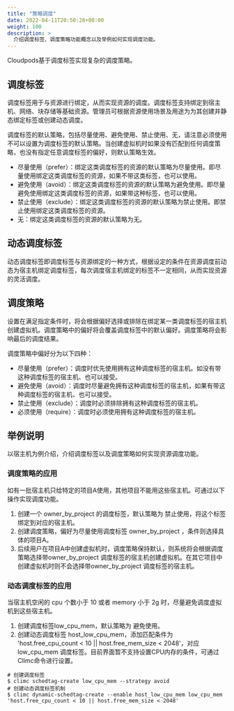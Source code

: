 ```yaml
---
title: "策略调度"
date: 2022-04-11T20:50:28+08:00
weight: 100
description: >
  介绍调度标签、调度策略功能概念以及举例如何实现调度功能。
---
```


Cloudpods基于调度标签实现复杂的调度策略。

## 调度标签

调度标签用于与资源进行绑定，从而实现资源的调度。调度标签支持绑定到宿主机、网络、块存储等基础资源。管理员可根据资源使用场景及用途为为其创建并静态绑定标签或创建动态调度。

调度标签的默认策略，包括尽量使用、避免使用、禁止使用、无，请注意必须使用不可以设置为调度标签的默认策略。当创建虚拟机时如果没有匹配到任何调度策略，也没有指定任意调度标签的偏好，则默认策略生效。

- 尽量使用（prefer）：绑定这类调度标签的资源的默认策略为尽量使用。即尽量使用绑定这类调度标签的资源，如果不带这类标签，也可以使用。
- 避免使用（avoid）：绑定这类调度标签的资源的默认策略为避免使用。即尽量避免使用绑定这类调度标签的资源，如果带这种标签，也可以使用。
- 禁止使用（exclude）：绑定这类调度标签的资源的默认策略为禁止使用。即禁止使用绑定这类调度标签的资源。
- 无：绑定这类调度标签的资源的默认策略为无。

## 动态调度标签

动态调度标签即调度标签与资源绑定的一种方式，根据设定的条件在资源调度前动态为宿主机绑定调度标签，每次调度宿主机绑定的标签不一定相同，从而实现资源的灵活调度。

## 调度策略

设置在满足指定条件时，将会根据偏好选择或排除在绑定某一类调度标签的宿主机创建虚拟机。调度策略中的偏好将会覆盖调度标签中的默认偏好。调度策略将会影响最后的调度结果。

调度策略中偏好分为以下四种：

- 尽量使用（prefer）：调度时优先使用拥有这种调度标签的宿主机。如没有带这种调度标签的宿主机、也可以接受。
- 避免使用（avoid）：调度时尽量避免拥有这种调度标签的宿主机，如果有带这种调度标签的宿主机、也可以接受。
- 禁止使用（exclude）：调度时必须排除拥有这种调度标签的宿主机。
- 必须使用（require）：调度时必须使用拥有这种调度标签的宿主机。

## 举例说明

以宿主机为例介绍，介绍调度标签以及调度策略如何实现资源调度功能。

### 调度策略的应用

如有一批宿主机只给特定的项目A使用，其他项目不能用这些宿主机。可通过以下操作实现调度功能。

1. 创建一个 owner_by_project 的调度标签，默认策略为 禁止使用，将这个标签绑定到对应的宿主机。
2. 创建调度策略，偏好为尽量使用调度标签 owner_by_project ，条件则选择具体的项目A。
3. 后续用户在项目A中创建虚拟机时，调度策略保持默认，则系统将会根据调度策略选择带owner_by_project 调度标签的宿主机创建虚拟机。在其它项目中创建虚拟机时则不会选择带owner_by_project 调度标签的宿主机。

### 动态调度标签的应用


当宿主机空闲的 cpu 个数小于 10 或者 memory 小于 2g 时，尽量避免调度虚拟机到这些宿主机。

1. 创建调度标签low_cpu_mem，默认策略为 避免使用。
2. 创建动态调度标签 host_low_cpu_mem，添加匹配条件为 'host.free_cpu_count < 10 || host.free_mem_size < 2048'，对应 low_cpu_mem 调度标签。目前界面暂不支持设置CPU内存的条件，可通过Climc命令进行设置。

```
# 创建调度标签
$ climc schedtag-create low_cpu_mem --strategy avoid
# 创建动态调度标签机制
$ climc dynamic-schedtag-create --enable host_low_cpu_mem low_cpu_mem 'host.free_cpu_count < 10 || host.free_mem_size < 2048'
```
